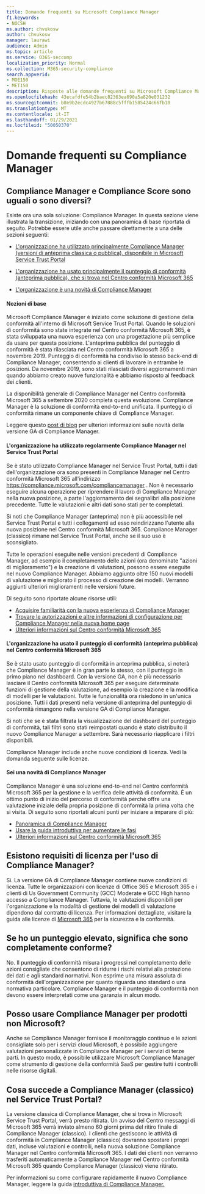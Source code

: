 ```yaml
---
title: Domande frequenti su Microsoft Compliance Manager
f1.keywords:
- NOCSH
ms.author: chvukosw
author: chvukosw
manager: laurawi
audience: Admin
ms.topic: article
ms.service: O365-seccomp
localization_priority: Normal
ms.collection: M365-security-compliance
search.appverid:
- MOE150
- MET150
description: Risposte alle domande frequenti su Microsoft Compliance Manager, che consentono alle organizzazioni di semplificare e automatizzare le valutazioni dei rischi.
ms.openlocfilehash: 43ecafdfe54b2baec82363ea690a5a820e031232
ms.sourcegitcommit: b8e9b2ecdc4927b67088c5fffb1585424c66fb10
ms.translationtype: MT
ms.contentlocale: it-IT
ms.lasthandoff: 01/29/2021
ms.locfileid: "50050370"
---
```

# <a name="compliance-manager-frequently-asked-questions"></a>Domande frequenti su Compliance Manager

## <a name="is-compliance-manager-and-compliance-score-the-same-thing-or-are-they-different"></a>Compliance Manager e Compliance Score sono uguali o sono diversi?

Esiste ora una sola soluzione: Compliance Manager. In questa sezione viene illustrata la transizione, iniziando con una panoramica di base riportata di seguito. Potrebbe essere utile anche passare direttamente a una delle sezioni seguenti:

- [L'organizzazione ha utilizzato principalmente Compliance Manager (versioni di anteprima classica o pubblica), disponibile in Microsoft Service Trust Portal](#your-organization-regularly-used-compliance-manager-in-the-service-trust-portal)

- [L'organizzazione ha usato principalmente il punteggio di conformità (anteprima pubblica), che si trova nel Centro conformità Microsoft 365](#your-organization-used-compliance-score-public-preview-in-the-microsoft-365-compliance-center)

- [L'organizzazione è una novità di Compliance Manager](#youre-new-to-compliance-manager
)
#### <a name="the-basics"></a>Nozioni di base

Microsoft Compliance Manager è iniziato come soluzione di gestione della conformità all'interno di Microsoft Service Trust Portal.  Quando le soluzioni di conformità sono state integrate nel Centro conformità Microsoft 365, è stata sviluppata una nuova esperienza con una progettazione più semplice da usare per questa posizione. L'anteprima pubblica del punteggio di conformità è stata rilasciata nel Centro conformità Microsoft 365 a novembre 2019. Punteggio di conformità ha condiviso lo stesso back-end di Compliance Manager, consentendo ai clienti di lavorare in entrambe le posizioni. Da novembre 2019, sono stati rilasciati diversi aggiornamenti man quando abbiamo creato nuove funzionalità e abbiamo risposto al feedback dei clienti.

La disponibilità generale di Compliance Manager nel Centro conformità Microsoft 365 a settembre 2020 completa questa evoluzione. Compliance Manager è la soluzione di conformità end-to-end unificata. Il punteggio di conformità rimane un componente chiave di Compliance Manager.

Leggere questo [post di blog](https://aka.ms/compliancemanager/GAblog) per ulteriori informazioni sulle novità della versione GA di Compliance Manager.

#### <a name="your-organization-regularly-used-compliance-manager-in-the-service-trust-portal"></a>L'organizzazione ha utilizzato regolarmente Compliance Manager nel Service Trust Portal

Se è stato utilizzato Compliance Manager nel Service Trust Portal, tutti i dati dell'organizzazione ora sono presenti in Compliance Manager nel Centro conformità Microsoft 365 all'indirizzo https://compliance.microsoft.com/compliancemanager . Non è necessario eseguire alcuna operazione per riprendere il lavoro di Compliance Manager nella nuova posizione, a parte l'aggiornamento dei segnalibri alla posizione precedente. Tutte le valutazioni e altri dati sono stati per te completati.

Si noti che Compliance Manager (anteprima) non è più accessibile nel Service Trust Portal e tutti i collegamenti ad esso reindirizzano l'utente alla nuova posizione nel Centro conformità Microsoft 365. Compliance Manager (classico) rimane nel Service Trust Portal, anche se il suo uso è sconsigliato.

Tutte le operazioni eseguite nelle versioni precedenti di Compliance Manager, ad esempio il completamento delle azioni (ora denominate "azioni di miglioramento") e la creazione di valutazioni, possono essere eseguite nel nuovo Compliance Manager. Abbiamo aggiunto oltre 150 nuovi modelli di valutazione e migliorato il processo di creazione dei modelli. Verranno aggiunti ulteriori miglioramenti nelle versioni future.

Di seguito sono riportate alcune risorse utili:

- [Acquisire familiarità con la nuova esperienza di Compliance Manager](compliance-manager-setup.md#understand-the-compliance-manager-dashboard)
- [Trovare le autorizzazioni e altre informazioni di configurazione per Compliance Manager nella nuova home page](compliance-manager-setup.md#who-can-access-compliance-manager)
- [Ulteriori informazioni sul Centro conformità Microsoft 365](microsoft-365-compliance-center.md)

#### <a name="your-organization-used-compliance-score-public-preview-in-the-microsoft-365-compliance-center"></a>L'organizzazione ha usato il punteggio di conformità (anteprima pubblica) nel Centro conformità Microsoft 365

Se è stato usato punteggio di conformità in anteprima pubblica, si noterà che Compliance Manager è in gran parte lo stesso, con il punteggio in primo piano nel dashboard. Con la versione GA, non è più necessario lasciare il Centro conformità Microsoft 365 per eseguire determinate funzioni di gestione della valutazione, ad esempio la creazione e la modifica di modelli per le valutazioni. Tutte le funzionalità ora risiedono in un'unica posizione. Tutti i dati presenti nella versione di anteprima del punteggio di conformità rimangono nella versione GA di Compliance Manager.

Si noti che se è stata filtrata la visualizzazione del dashboard del punteggio di conformità, tali filtri sono stati reimpostati quando è stato distribuito il nuovo Compliance Manager a settembre. Sarà necessario riapplicare i filtri disponibili.

Compliance Manager include anche nuove condizioni di licenza. Vedi la domanda seguente sulle licenze.

#### <a name="youre-new-to-compliance-manager"></a>Sei una novità di Compliance Manager

Compliance Manager è una soluzione end-to-end nel Centro conformità Microsoft 365 per la gestione e la verifica delle attività di conformità. È un ottimo punto di inizio del percorso di conformità perché offre una valutazione iniziale della propria posizione di conformità la prima volta che si visita. Di seguito sono riportati alcuni punti per iniziare a imparare di più:

- [Panoramica di Compliance Manager](compliance-manager.md)
- [Usare la guida introduttiva per aumentare le fasi](compliance-manager-quickstart.md)
- [Ulteriori informazioni sul Centro conformità Microsoft 365](microsoft-365-compliance-center.md)

## <a name="are-there-licensing-requirements-for-using-compliance-manager"></a>Esistono requisiti di licenza per l'uso di Compliance Manager?

Sì. La versione GA di Compliance Manager contiene nuove condizioni di licenza. Tutte le organizzazioni con licenze di Office 365 e Microsoft 365 e i clienti di Us Government Community (GCC) Moderate e GCC High hanno accesso a Compliance Manager. Tuttavia, le valutazioni disponibili per l'organizzazione e la modalità di gestione dei modelli di valutazione dipendono dal contratto di licenza. Per informazioni dettagliate, visitare la guida alle licenze di [Microsoft 365](https://go.microsoft.com/fwlink/?linkid=2132371) per la sicurezza e la conformità.

## <a name="if-i-have-a-high-score-does-it-mean-im-fully-compliant"></a>Se ho un punteggio elevato, significa che sono completamente conforme?

No. Il punteggio di conformità misura i progressi nel completamento delle azioni consigliate che consentono di ridurre i rischi relativi alla protezione dei dati e agli standard normativi. Non esprime una misura assoluta di conformità dell'organizzazione per quanto riguarda uno standard o una normativa particolare. Compliance Manager e il punteggio di conformità non devono essere interpretati come una garanzia in alcun modo.

## <a name="can-i-use-compliance-manager-for-non-microsoft-products"></a>Posso usare Compliance Manager per prodotti non Microsoft?

Anche se Compliance Manager fornisce il monitoraggio continuo e le azioni consigliate solo per i servizi cloud Microsoft, è possibile aggiungere valutazioni personalizzate in Compliance Manager per i servizi di terze parti. In questo modo, è possibile utilizzare Microsoft Compliance Manager come strumento di gestione della conformità SaaS per gestire tutti i controlli nelle risorse digitali.

## <a name="whats-happening-to-compliance-manager-classic-in-the-service-trust-portal"></a>Cosa succede a Compliance Manager (classico) nel Service Trust Portal?

La versione classica di Compliance Manager, che si trova in Microsoft Service Trust Portal, verrà presto ritirata. Un avviso del Centro messaggi di Microsoft 365 verrà inviato almeno 60 giorni prima del ritiro finale di Compliance Manager (classico). I clienti che gestiscono le attività di conformità in Compliance Manager (classico) dovranno spostare i propri dati, incluse valutazioni e controlli, nella nuova soluzione Compliance Manager nel Centro conformità Microsoft 365. I dati dei clienti non verranno trasferiti automaticamente a Compliance Manager nel Centro conformità Microsoft 365 quando Compliance Manager (classico) viene ritirato.

Per informazioni su come configurare rapidamente il nuovo Compliance Manager, leggere la guida [introduttiva di Compliance Manager.](compliance-manager-quickstart.md)